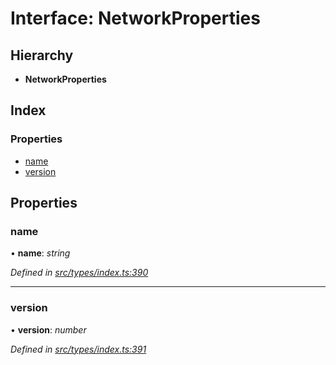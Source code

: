 # Interface: NetworkProperties

## Hierarchy

* **NetworkProperties**

## Index

### Properties

* [name](networkproperties.md#name)
* [version](networkproperties.md#version)

## Properties

###  name

• **name**: *string*

*Defined in [src/types/index.ts:390](https://github.com/PolymathNetwork/polymesh-sdk/blob/da32f46a/src/types/index.ts#L390)*

___

###  version

• **version**: *number*

*Defined in [src/types/index.ts:391](https://github.com/PolymathNetwork/polymesh-sdk/blob/da32f46a/src/types/index.ts#L391)*
